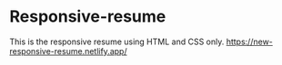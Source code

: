 # Responsive-resume
This is the responsive resume using HTML and CSS only.
https://new-responsive-resume.netlify.app/
